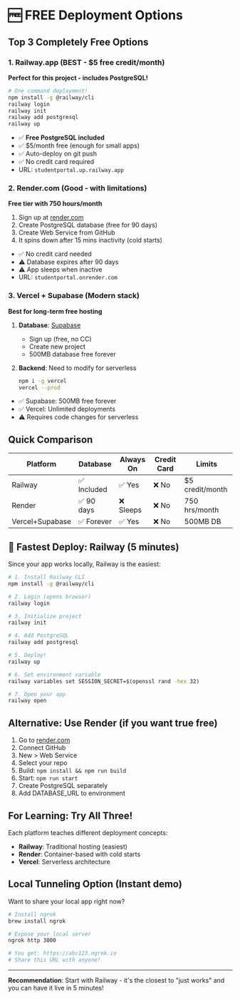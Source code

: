 # 🆓 FREE Deployment Options

## Top 3 Completely Free Options

### 1. Railway.app (BEST - $5 free credit/month)
**Perfect for this project - includes PostgreSQL!**

```bash
# One command deployment!
npm install -g @railway/cli
railway login
railway init
railway add postgresql
railway up
```

- ✅ **Free PostgreSQL included**
- ✅ $5/month free (enough for small apps)
- ✅ Auto-deploy on git push
- ✅ No credit card required
- URL: `studentportal.up.railway.app`

### 2. Render.com (Good - with limitations)
**Free tier with 750 hours/month**

1. Sign up at [render.com](https://render.com)
2. Create PostgreSQL database (free for 90 days)
3. Create Web Service from GitHub
4. It spins down after 15 mins inactivity (cold starts)

- ✅ No credit card needed
- ⚠️ Database expires after 90 days
- ⚠️ App sleeps when inactive
- URL: `studentportal.onrender.com`

### 3. Vercel + Supabase (Modern stack)
**Best for long-term free hosting**

1. **Database**: [Supabase](https://supabase.com)
   - Sign up (free, no CC)
   - Create new project
   - 500MB database free forever

2. **Backend**: Need to modify for serverless
   ```bash
   npm i -g vercel
   vercel --prod
   ```

- ✅ Supabase: 500MB free forever
- ✅ Vercel: Unlimited deployments
- ⚠️ Requires code changes for serverless

## Quick Comparison

| Platform | Database | Always On | Credit Card | Limits |
|----------|----------|-----------|-------------|---------|
| Railway | ✅ Included | ✅ Yes | ❌ No | $5 credit/month |
| Render | ✅ 90 days | ❌ Sleeps | ❌ No | 750 hrs/month |
| Vercel+Supabase | ✅ Forever | ✅ Yes | ❌ No | 500MB DB |

## 🚀 Fastest Deploy: Railway (5 minutes)

Since your app works locally, Railway is the easiest:

```bash
# 1. Install Railway CLI
npm install -g @railway/cli

# 2. Login (opens browser)
railway login

# 3. Initialize project
railway init

# 4. Add PostgreSQL
railway add postgresql

# 5. Deploy!
railway up

# 6. Set environment variable
railway variables set SESSION_SECRET=$(openssl rand -hex 32)

# 7. Open your app
railway open
```

## Alternative: Use Render (if you want true free)

1. Go to [render.com](https://render.com)
2. Connect GitHub
3. New > Web Service
4. Select your repo
5. Build: `npm install && npm run build`
6. Start: `npm run start`
7. Create PostgreSQL separately
8. Add DATABASE_URL to environment

## For Learning: Try All Three!

Each platform teaches different deployment concepts:
- **Railway**: Traditional hosting (easiest)
- **Render**: Container-based with cold starts
- **Vercel**: Serverless architecture

## Local Tunneling Option (Instant demo)

Want to share your local app right now?

```bash
# Install ngrok
brew install ngrok

# Expose your local server
ngrok http 3000

# You get: https://abc123.ngrok.io
# Share this URL with anyone!
```

---

**Recommendation**: Start with Railway - it's the closest to "just works" and you can have it live in 5 minutes!